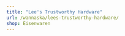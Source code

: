 ```yaml
---
title: "Lee's Trustworthy Hardware"
url: /wannaska/lees-trustworthy-hardware/
shop: Eisenwaren
---
```

